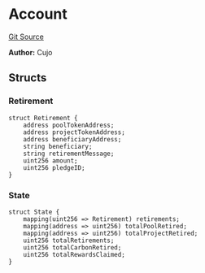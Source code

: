 # Account
[Git Source](https://github.com/KlimaDAO/klimadao-solidity/blob/29fd912e7e35bfd36ad9c6e57c2a312d3aed3640/src/infinity/AppStorage.sol)

**Author:**
Cujo


## Structs
### Retirement

```solidity
struct Retirement {
    address poolTokenAddress;
    address projectTokenAddress;
    address beneficiaryAddress;
    string beneficiary;
    string retirementMessage;
    uint256 amount;
    uint256 pledgeID;
}
```

### State

```solidity
struct State {
    mapping(uint256 => Retirement) retirements;
    mapping(address => uint256) totalPoolRetired;
    mapping(address => uint256) totalProjectRetired;
    uint256 totalRetirements;
    uint256 totalCarbonRetired;
    uint256 totalRewardsClaimed;
}
```

